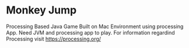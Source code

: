# Monkey Jump
   Processing Based Java Game
      Built on Mac Environment using processing App.
      Need JVM and processing app to play.
 For information regardind Processing visit https://processing.org/
